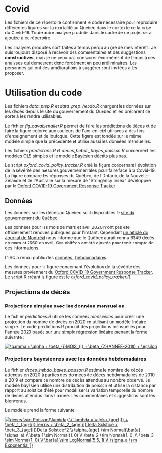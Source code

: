 # Covid
Les fichiers de ce répertoire contiennent le code nécessaire pour reproduire différentes figures sur la mortalité au Québec dans le contexte de la crise du Covid-19. Toute autre analyse produite dans le cadre de ce projet sera ajoutée à ce répertoire. 

Les analyses produites sont faites à temps perdu au gré de mes intérêts. Je suis toujours disposé à recevoir des commentaires et des suggestions __constructives__, mais je ne peux pas consacrer énormément de temps à ces analyses qui demeurent donc forcément un peu préliminaires. Les personnes qui ont des améliorations à suggérer sont invitées à les proposer.

# Utilisation du code

Les fichiers _data_prep.R_ et _data_prep_hebdo.R_ chargent les données sur les décès depuis le site du gouvernement du Québec et les préparent de sorte à les rendre utilisables.  

Le fichier _fig_cavabienaller.R_ permet de faire les prédictions de décès et de faire la figure colorée aux couleurs de l'arc-en-ciel utilisées à des fins d'enseignement et de loufoque. Cette figure est fondée sur le même modèle simple que la précédente et utilise aussi les données mensuelles. 

Les fichiers _predictions.R_ et _deces_hebdo_bayes_poisson.R_ concernent les modèles OLS simples et le modèle Bayésien décrits plus bas. 

Le script _oxford_covid_policy_tracker.R_ créé la figure concernant l'évolution de la sévérité des mesures gouvernementales pour faire face à la Covid-19. La figure compare les réponses du Québec, de l'Ontario, de la Nouvelle-Zélande et de l'Australie sur la mesure de "Stringency Index" développée par le [Oxford COVID-19 Government Response Tracker](https://github.com/OxCGRT/covid-policy-tracker/tree/master/data)

## Données
Les données sur les décès au Québec sont disponibles le [site du gouvernement du Québec](https://www.stat.gouv.qc.ca/statistiques/population-demographie/naissance-fecondite/i210.htm)

Les données pour les mois de mars et avril 2020 n'ont pas été officiellement rendues publiques pour l'instant. Cependant [un article du Journal de Montréal](https://www.journaldemontreal.com/2020/05/06/le-nombre-de-morts-pourrait-etre-sous-estime-au-quebec) nous informe que le Québec aurait connu 6349 décès en mars et 7660 en avril. Ces chiffres ont été ajoutés pour tenir compte de ces informations. 

L'ISQ a rendu public des [données _hebdomadaires](https://www.stat.gouv.qc.ca/statistiques/population-demographie/deces-mortalite/DecesSemaine_QC_2010-2020_GrAge.xlsx). 

Les données pour la figure concernant l'évolution de la sévérité des mesures proviennent du [Oxford COVID-19 Government Response Tracker](https://github.com/OxCGRT/covid-policy-tracker/tree/master/data).  Le script R créant la figure est le _oxford_covid_policy_tracker.R_.

## Projections de décès

### Projections simples avec les données mensuelles
Le fichier _predictions.R_ utilise les données _mensuelles_ pour créer une projection du nombre de décès en 2020 en utilisant un modèle linéaire simple. Le code predictions.R produit des projections mensuelles pour l'année 2020 basée sur une simple régression linéaire prenant la forme suivante : 

<a href="https://www.codecogs.com/eqnedit.php?latex=\gamma&space;=&space;\alpha&space;&plus;&space;\beta_{i}MOIS_{i}&space;&plus;&space;\beta_{2}(ANNEE-2010)&space;&plus;&space;\epsilon" target="_blank"><img src="https://latex.codecogs.com/svg.latex?\gamma&space;=&space;\alpha&space;&plus;&space;\beta_{i}MOIS_{i}&space;&plus;&space;\beta_{2}(ANNEE-2010)&space;&plus;&space;\epsilon" title="\gamma = \alpha + \beta_{i}MOIS_{i} + \beta_{2}(ANNEE-2010) + \epsilon" /></a>
 
### Projections bayésiennes avec les données hebdomadaires
Le fichier _deces_hebdo_bayes_poisson.R_ estime le nombre de décès attendus en 2020 à parties des données de décès hebdomadaires de 2010 à 2019 et compare ce nombre de décès attendus au nombre observé. Le modèle bayésien utilise une distribution de poisson et utilise la distance par rapport au solstice d'été pour modéliser la variation temporelle du nombre de décès attendus dans l'année. Les commentaires et suggestions sont les bienvenus.

Le modèle prend la forme suivante :

<a href="https://www.codecogs.com/eqnedit.php?latex=deces&space;\sim&space;Poisson(\lambda)&space;\\&space;\lambda&space;=&space;\alpha_{age[i]}&space;&plus;&space;\beta_1_{age[i]}Temps&space;&plus;&space;\beta_2_{age[i]}Delta&space;Solstice&space;&plus;&space;\beta_3_{age[i]}Delta&space;Solstice^2&space;\\&space;\alpha_{age}&space;\sim&space;Normal(\bar{a},&space;\sigma_a)&space;\\&space;\beta_1&space;\sim&space;Normal(1,&space;0)&space;\\&space;\beta_2&space;\sim&space;Normal(1,&space;0)&space;\\&space;\beta_3&space;\sim&space;Normal(1,&space;0)&space;\\&space;\bar{a}&space;\sim&space;LogNormal(5.5,&space;1)&space;\\&space;\sigma_a&space;\sim&space;Exponential(1)" target="_blank"><img src="https://latex.codecogs.com/svg.latex?deces&space;\sim&space;Poisson(\lambda)&space;\\&space;\lambda&space;=&space;\alpha_{age[i]}&space;&plus;&space;\beta_1_{age[i]}Temps&space;&plus;&space;\beta_2_{age[i]}Delta&space;Solstice&space;&plus;&space;\beta_3_{age[i]}Delta&space;Solstice^2&space;\\&space;\alpha_{age}&space;\sim&space;Normal(\bar{a},&space;\sigma_a)&space;\\&space;\beta_1&space;\sim&space;Normal(1,&space;0)&space;\\&space;\beta_2&space;\sim&space;Normal(1,&space;0)&space;\\&space;\beta_3&space;\sim&space;Normal(1,&space;0)&space;\\&space;\bar{a}&space;\sim&space;LogNormal(5.5,&space;1)&space;\\&space;\sigma_a&space;\sim&space;Exponential(1)" title="deces \sim Poisson(\lambda) \\ \lambda = \alpha_{age[i]} + \beta_1_{age[i]}Temps + \beta_2_{age[i]}Delta Solstice + \beta_3_{age[i]}Delta Solstice^2 \\ \alpha_{age} \sim Normal(\bar{a}, \sigma_a) \\ \beta_1 \sim Normal(1, 0) \\ \beta_2 \sim Normal(1, 0) \\ \beta_3 \sim Normal(1, 0) \\ \bar{a} \sim LogNormal(5.5, 1) \\ \sigma_a \sim Exponential(1)" /></a>
